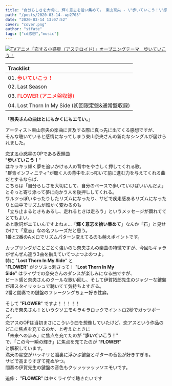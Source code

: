 ```yaml
---
title: "自分らしさを大切に、輝く意志を拾い集めて。 東山奈央 - \"歩いていこう！\"感想"
path: "/posts/2020-03-14--wp2703"
date: "2020-03-14 13:07:52"
cover: "cover.png"
author: "stfate"
tags: ["cd感想","music"]
---
```


<style type="text/css">
<!--
p {white-space: pre-wrap};
-->
</style>

<a href="http://www.amazon.co.jp/exec/obidos/ASIN/B0841WTMKN" name="amazletlink" target="_blank" rel="noopener noreferrer"><img src="https://images-fe.ssl-images-amazon.com/images/I/51S06eYBhLL._SL160_.jpg" alt="TVアニメ「恋する小惑星（アステロイド）」オープニングテーマ　歩いていこう！" style="border: none;"></a>

<table>
<thead>
<tr>
<th align="left">Tracklist</th>
</tr>
</thead>
<tbody>
<tr>
<td align="left">01. <font color="red">歩いていこう！</font></td>
</tr>
<tr>
<td align="left">02. Last Season</td>
</tr>
<tr>
<td align="left">03. <font color="red">FLOWER (アニメ盤収録)</font></td>
</tr>
<tr>
<td align="left">04. Lost Thorn In My Side (初回限定盤&amp;通常盤収録)</td>
</tr>
</tbody>
</table>

「<strong>奈央さんの曲はとにもかくにもエモい。</strong>」

アーティスト東山奈央の楽曲に言及する際に真っ先に出てくる感想ですが、
そんな聴いていると感情になってしまう東山奈央さんの新たなシングルが届けられました。

<a href="http://koiastv.com/">恋する小惑星</a>のOPである表題曲 "<strong>歩いていこう！</strong>" はキラキラ輝く夢を追いかける人の背中をやさしく押してくれる歌。
"群青インフィニティ"が聴く人の背中をぶっ叩いて前に進む力を与えてくれる曲だとするならば、
こちらは「自分らしさを大切にして、自分のペースで歩いていけばいいんだよ」とそっと寄り添って夢に向かう人を後押ししてくれる。
ワルツっぽいゆったりしたリズムになったり、サビで疾走感あるリズムになったりと曲中でリズムが細かく変わるのも
「立ち止まるときもあるし、走れるときは走ろう」というメッセージが顕れててとてもよい。
あと歌詞がエモいんですよねぇ…「<strong>輝く意志を拾い集めて</strong>」なんか「石」と見せかけて「意志」なの名フレーズだと思う。
1番と2番のAメロでリズムパターン変えてるのも萌えポイントです。

カップリングがことごとく強いのも奈央さんの楽曲の特徴ですが、今回もキャラがぜんぜん違う3曲を揃えていてつよつよのつよ。
特に "<strong>Lost Thorn In My Side</strong>" と "<strong>FLOWER</strong>" がクソぶっ刺さって！
"<strong>Lost Thorn In My Side</strong>" はライヴでの奈央さんのダンスが楽しみになる曲ですが、
ビート感と奈央さんのクールな歌い回し、そして伊賀拓郎先生のジャジーな鍵盤が超スタイリッシュで聴いてて気持ちよすぎる。
2番と間奏での鍵盤のフレージングちょー好き性癖。

そして "<strong>FLOWER</strong>" ですよ！！！！！
これぞ奈央さん！というクソエモキラキラロックでイントロ2秒でガッツポーズ。
恋アスのOPは当初まさにこういう曲を想像していたけど、恋アスという作品のどこに焦点を充てるのか、と考えたときに
「未来への歩み」に焦点を充てたのが "<strong>歩いていこう！</strong>" で、「この今一瞬の輝き」に焦点を充てたのが "<strong>FLOWER</strong>" と解釈しています。
満天の星空がハッキリと脳裏に浮かぶ鍵盤とギターの音色が好きすぎる。
サビで高まりすぎて死ぬやつ。
間奏の伊賀先生の鍵盤の音色もクッッッッッッソエモいです。

追伸： "<strong>FLOWER</strong>" はやくライヴで聴きたいです